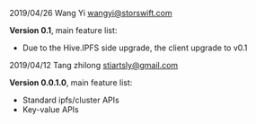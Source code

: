 2019/04/26 Wang Yi wangyi@storswift.com

**Version 0.1**, main feature list:

- Due to the Hive.IPFS side upgrade, the client upgrade to v0.1

2019/04/12 Tang zhilong stiartsly@gmail.com

**Version 0.0.1.0**, main feature list:

- Standard ipfs/cluster APIs
- Key-value APIs
